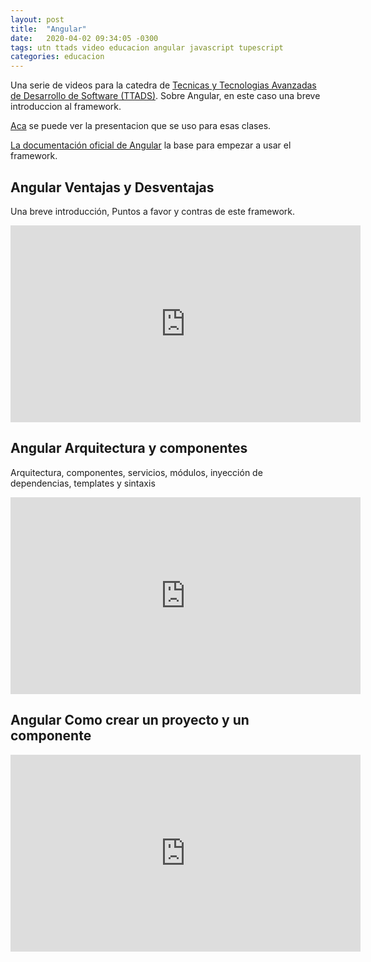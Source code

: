 ```yaml
---
layout: post
title:  "Angular"
date:   2020-04-02 09:34:05 -0300
tags: utn ttads video educacion angular javascript tupescript
categories: educacion
---
```

Una serie de videos para la catedra de [Tecnicas y Tecnologias Avanzadas de Desarrollo de Software (TTADS)][ttads-github].
Sobre Angular, en este caso una breve introduccion al framework. 

[Aca][ttads-presentacion] se puede ver la presentacion que se uso para esas clases.

[La documentación oficial de Angular](https://angular.io/docs) la base para empezar a usar el framework. 

## Angular Ventajas y Desventajas

Una breve introducción, Puntos a favor y contras de este framework. 

<iframe width="560" height="315" src="https://www.youtube.com/embed/9pn50ksjx4A" frameborder="0" allow="accelerometer; autoplay; encrypted-media; gyroscope; picture-in-picture" allowfullscreen></iframe>

## Angular Arquitectura y componentes

Arquitectura, componentes, servicios, módulos, inyección de dependencias, templates y sintaxis

<iframe width="560" height="315" src="https://www.youtube.com/embed/CTLAwPnFyQ4" frameborder="0" allow="accelerometer; autoplay; encrypted-media; gyroscope; picture-in-picture" allowfullscreen></iframe>

## Angular Como crear un proyecto y un componente
<iframe width="560" height="315" src="https://www.youtube.com/embed/jeGCSnnT8pw" frameborder="0" allow="accelerometer; autoplay; encrypted-media; gyroscope; picture-in-picture" allowfullscreen></iframe>

[ttads-github]: https://github.com/utnfrrottads/
[ttads-presentacion]: https://utnfrrottads.github.io/presentacion-angulario/#/
